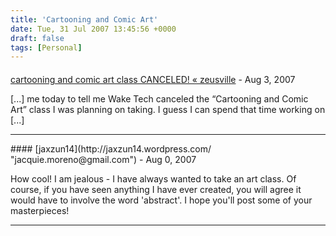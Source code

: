 ```yaml
---
title: 'Cartooning and Comic Art'
date: Tue, 31 Jul 2007 13:45:56 +0000
draft: false
tags: [Personal]
---
```



#### 
[cartooning and comic art class CANCELED! &laquo; zeusville](http://zeusville.wordpress.com/2007/08/22/cartooning-and-comic-art-class-canceled/ "") - <time datetime="2007-08-22 12:38:30">Aug 3, 2007</time>

\[...\] me today to tell me Wake Tech canceled the “Cartooning and Comic Art” class I was planning on taking. I guess I can spend that time working on \[...\]
<hr />
#### 
[jaxzun14](http://jaxzun14.wordpress.com/ "jacquie.moreno@gmail.com") - <time datetime="2007-08-05 10:07:22">Aug 0, 2007</time>

How cool! I am jealous - I have always wanted to take an art class. Of course, if you have seen anything I have ever created, you will agree it would have to involve the word 'abstract'. I hope you'll post some of your masterpieces!
<hr />
